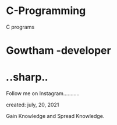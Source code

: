 # C-Programming
C programs
# Gowtham -developer
# _._.sharp._._  
Follow me on Instagram...........

created: july, 20, 2021

Gain Knowledge and Spread Knowledge.
